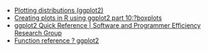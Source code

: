 - [Plotting distributions (ggplot2)](http://www.cookbook-r.com/Graphs/Plotting_distributions_(ggplot2)/)
- [Creating plots in R using ggplot2 part 10:?boxplots](http://t-redactyl.io/blog/2016/04/creating-plots-in-r-using-ggplot2-part-10-boxplots.html)
- [ggplot2 Quick Reference | Software and Programmer Efficiency Research Group](http://sape.inf.usi.ch/quick-reference/ggplot2)
- [Function reference ? ggplot2](http://ggplot2.tidyverse.org/reference/)
